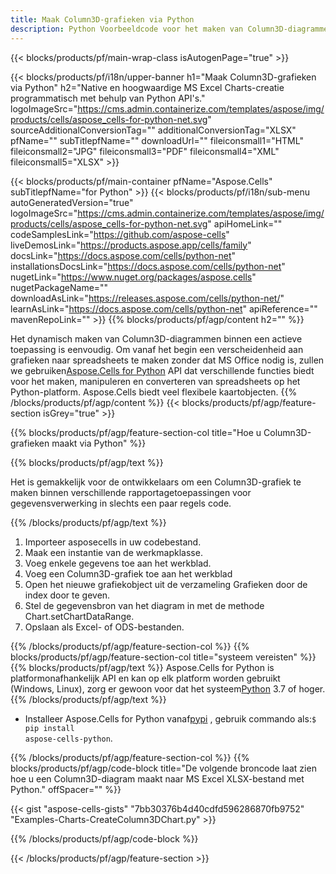 ```yaml
---
title: Maak Column3D-grafieken via Python
description: Python Voorbeeldcode voor het maken van Column3D-diagrammen naar Excel met behulp van Python Library. Gebruik deze code voor het maken van een Column3D-diagram naar MS Excel binnen een op Python gebaseerde applicatie.
---
```

{{< blocks/products/pf/main-wrap-class isAutogenPage="true" >}}

{{< blocks/products/pf/i18n/upper-banner h1="Maak Column3D-grafieken via Python" h2="Native en hoogwaardige MS Excel Charts-creatie programmatisch met behulp van Python API\'s." logoImageSrc="https://cms.admin.containerize.com/templates/aspose/img/products/cells/aspose_cells-for-python-net.svg" sourceAdditionalConversionTag="" additionalConversionTag="XLSX" pfName="" subTitlepfName="" downloadUrl="" fileiconsmall1="HTML" fileiconsmall2="JPG" fileiconsmall3="PDF" fileiconsmall4="XML" fileiconsmall5="XLSX" >}}

{{< blocks/products/pf/main-container pfName="Aspose.Cells" subTitlepfName="for Python" >}}
{{< blocks/products/pf/i18n/sub-menu autoGeneratedVersion="true" logoImageSrc="https://cms.admin.containerize.com/templates/aspose/img/products/cells/aspose_cells-for-python-net.svg" apiHomeLink="" codeSamplesLink="https://github.com/aspose-cells" liveDemosLink="https://products.aspose.app/cells/family" docsLink="https://docs.aspose.com/cells/python-net" installationsDocsLink="https://docs.aspose.com/cells/python-net" nugetLink="https://www.nuget.org/packages/aspose.cells" nugetPackageName="" downloadAsLink="https://releases.aspose.com/cells/python-net/" learnAsLink="https://docs.aspose.com/cells/python-net" apiReference="" mavenRepoLink="" >}}
{{% blocks/products/pf/agp/content h2="" %}}

 Het dynamisch maken van Column3D-diagrammen binnen een actieve toepassing is eenvoudig. Om vanaf het begin een verscheidenheid aan grafieken naar spreadsheets te maken zonder dat MS Office nodig is, zullen we gebruiken[Aspose.Cells for Python](https://pypi.org/project/aspose-cells-python) API dat verschillende functies biedt voor het maken, manipuleren en converteren van spreadsheets op het Python-platform. Aspose.Cells biedt veel flexibele kaartobjecten.
{{% /blocks/products/pf/agp/content %}}
{{< blocks/products/pf/agp/feature-section isGrey="true" >}}

{{% blocks/products/pf/agp/feature-section-col title="Hoe u Column3D-grafieken maakt via Python" %}}

{{% blocks/products/pf/agp/text %}}

Het is gemakkelijk voor de ontwikkelaars om een Column3D-grafiek te maken binnen verschillende rapportagetoepassingen voor gegevensverwerking in slechts een paar regels code.

{{% /blocks/products/pf/agp/text %}}

1. Importeer asposecells in uw codebestand.
1. Maak een instantie van de werkmapklasse.
1. Voeg enkele gegevens toe aan het werkblad.
1. Voeg een Column3D-grafiek toe aan het werkblad
1. Open het nieuwe grafiekobject uit de verzameling Grafieken door de index door te geven.
1. Stel de gegevensbron van het diagram in met de methode Chart.setChartDataRange.
1. Opslaan als Excel- of ODS-bestanden.

{{% /blocks/products/pf/agp/feature-section-col %}}
{{% blocks/products/pf/agp/feature-section-col title="systeem vereisten" %}}
{{% blocks/products/pf/agp/text %}}
 Aspose.Cells for Python is platformonafhankelijk API en kan op elk platform worden gebruikt (Windows, Linux), zorg er gewoon voor dat het systeem[Python](https://www.python.org/downloads/) 3.7 of hoger.
{{% /blocks/products/pf/agp/text %}}

- Installeer Aspose.Cells for Python vanaf<a href="https://pypi.org/project/aspose-cells-python/">pypi</a> , gebruik commando als:<code>$ pip install aspose-cells-python</code>.

{{% /blocks/products/pf/agp/feature-section-col %}}
{{% blocks/products/pf/agp/code-block title="De volgende broncode laat zien hoe u een Column3D-diagram maakt naar MS Excel XLSX-bestand met Python." offSpacer="" %}}

{{< gist "aspose-cells-gists" "7bb30376b4d40cdfd596286870fb9752" "Examples-Charts-CreateColumn3DChart.py" >}}

{{% /blocks/products/pf/agp/code-block %}}

{{< /blocks/products/pf/agp/feature-section >}}

<!-- aboutfile Starts -->
